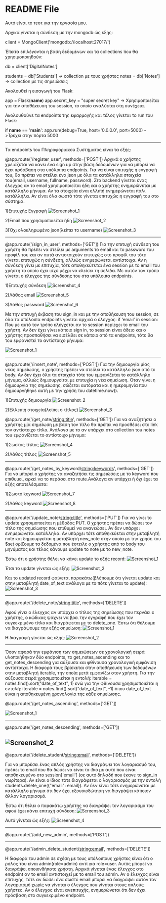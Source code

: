 # README File


Αυτό είναι το τεστ για την εργασία μου.

Αρχικά γίνεται η σύνδεση με την mongodb ώς εξής: 

client = MongoClient('mongodb://localhost:27017/')

Έπειτα επιλέγονται η βάση δεδομένων και τα collections που θα χρησιμοποιηθούν:

db = client['DigitalNotes']

students = db['Students'] -> collection με τους χρήστες
notes = db['Notes'] -> collection με τις σημειώσεις

Ακολουθεί η εισαγωγή του Flask:

app = Flask(__name__)
app.secret_key = "super secret key" -> Χρησιμοποιείται για την αποθήκευση του session, το οποίο αναλύεται στη συνέχεια.

Ακολουθούνε τα endpoints της εφαρμογής και τέλος γίνεται το run του Flask:

if __name__ == '__main__':
    app.run(debug=True, host='0.0.0.0', port=5000) ->Τρέχει στην πόρτα 5000
    
--------------------------------------------------------------------------------------------------------------------------------------------------------------------    
    
 Τα endpoints του Πληροφοριακού Συστήματος είναι τα εξής:


@app.route('/register_user', methods=['POST'])
  Αρχικά ο χρήστης χρειάζεται να κάνει ένα sign up στην βάση δεδομένων για να μπορεί να έχει πρόσβαση στα υπόλοιπα endpoints. Για να είναι επιτυχής η εγγραφή του, θα     πρέπει να στείλει ένα json με όλα τα κατάλληλα στοιχεία του(email, username, fullname, password). Στο backend γίνεται ένας έλεγχος αν το email χρησιμοποιείται ήδη     και ο χρήστης ενημερώνεται με κατάλληλο μήνυμα. Αν τα στοιχεία είναι ελλιπή ενημερώνεται πάλι κατάλληλα. Αν είναι όλα σωστά τότε γίνεται επιτυχώς η εγγραφή του στο     σύστημα.

1)Επιτυχής Εγγραφή
![Screenshot_1](https://user-images.githubusercontent.com/103457872/177391503-93250008-9f93-44d6-9e05-485202106991.png)

2)Email που χρησιμοποιείται ήδη
![Screenshot_2](https://user-images.githubusercontent.com/103457872/177391507-639a70df-7095-4823-8313-35ac905f112d.png)

3)Όχι ολοκληρωμένο json(λείπει το username)
![Screenshot_3](https://user-images.githubusercontent.com/103457872/177391508-460804ab-1f06-45b7-86ad-c0784f181177.png)




-------------------------------------------------------------------------------------------------------------------------------------------------------------------- 

@app.route('/sign_in_user', methods=['GET'])
Για την επιτυχή σύνδεση του χρήστη θα πρέπει να στείλει με arguments το email και το password του προφίλ του και αν αυτά αντιστοιχούν επιτυχώς στο προφίλ του τότε γίνεται επιτυχώς η σύνδεση, αλλιώς ενημερώνεται αντίστοιχα. Αν η σύνδεση γίνει με επιτυχία, τότε αποθηκεύτεται ένα session με το email του χρήστη το οποίο έχει ισχύ μέχρι να κλείσει τη σελίδα. Με αυτόν τον τρόπο γίνεται ο έλεγχος της σύνδεσης του στα υπόλοιπα endpoints.

1)Επιτυχής σύνδεση
![Screenshot_4](https://user-images.githubusercontent.com/103457872/177391510-e35ec6c8-b682-41f7-9e68-906fb6504dff.png)

2)Λάθος email
![Screenshot_5](https://user-images.githubusercontent.com/103457872/177391511-0601a31d-e5a6-440b-95b9-15088cb2d594.png)


3)Λάθος password
![Screenshot_6](https://user-images.githubusercontent.com/103457872/177391512-256589f0-0aba-47f3-aec9-b68924e8fdde.png)




Με την επιτυχή έκβαση του sign_in και με την αποθήκευση του session, σε όλα τα υπόλοιπα endpoints γίνεται αρχικά ο έλεγχος:
if 'email' in session:
Που με αυτό τον τρόπο ελέγχεται αν το session περίεχει το email του χρήστη. Αν δεν έχει γίνει κάποιο sign in, το session είναι άδειο και ο χρήστης προσπαθήσει να εισέλθει σε κάποιο από τα endpoints, τότε θα του εμφανιστεί το αντίστοιχο μήνυμα:

![Screenshot_1](https://user-images.githubusercontent.com/103457872/177220499-0a44d954-f2ad-4b44-929d-d0bd08fcc3d3.png)

-------------------------------------------------------------------------------------------------------------------------------------------------------------------- 

@app.route('/insert_note', methods=['POST'])
Για την δημιουργία μίας νέας σημείωσης, ο χρήστης πρέπει να στείλει το κατάλληλο json από το body. Αν δεν έχει όλα τα στοιχεία τότε του εμφανίζεται το κατάλληλο μήνυμα, αλλιώς δημιουργείται με επιτυχία η νέα σημείωση. Όταν γίνει η δημιουργία της σημείωσης, σώζεται αυτόματα και η ημερομηνία που δημιουργήθηκε αυτή με την χρήση του datetime.now().

1)Επιτυχής δημιουργία
![Screenshot_2](https://user-images.githubusercontent.com/103457872/177220831-37788cda-6973-48b4-82b4-c47402c4ba19.png)


2)Ελλειπή στοιχεία(λείπει ο τίτλος)
![Screenshot_3](https://user-images.githubusercontent.com/103457872/177220832-cec214f6-1fe9-44d8-a91c-1c75056591f1.png)


@app.route('/get_note/<string:title>', methods=['GET'])
Για να αναζητήσει ο χρήστης μία σημείωση με βάση τον τίτλο θα πρέπει να προσθέσει στο link τον αντίστοιχο τίτλο. Ανάλογα με το αν υπάρχει στο collection του notes του εμφανίζεται το αντίστοιχο μήνυμα:

1)Σωστός τίτλος
![Screenshot_4](https://user-images.githubusercontent.com/103457872/177221214-a908fa4d-342e-4e56-9887-c2d71c1b4b4f.png)

2)Λάθος τίτλος
![Screenshot_5](https://user-images.githubusercontent.com/103457872/177221218-dc3fb9f7-4c7f-4d1a-ac3c-1f7cef98d7db.png)


-------------------------------------------------------------------------------------------------------------------------------------------------------------------- 

@app.route('/get_notes_by_keyword/<string:keywords>', methods=['GET'])
Για να μπορεί ο χρήστης να αναζητήσει τις σημειώσεις με το keyword που επιθυμεί, αρκεί να το περάσει στο route.Ανάλογα αν υπάρχει ή όχι έχει τα εξής αποτελέσματα:

1)Σωστό keyword
![Screenshot_7](https://user-images.githubusercontent.com/103457872/177602656-7d26137b-151f-4bdb-8268-d64071aa20ab.png)

2)Λάθος keyword
![Screenshot_8](https://user-images.githubusercontent.com/103457872/177602660-c059b232-533e-4d7a-b259-77fb005106ed.png)

-------------------------------------------------------------------------------------------------------------------------------------------------------------------- 

@app.route('/update_note/<string:title>', methods=['PUT'])
Για να γίνει το update χρησιμοποείται η μέθοδος PUT. Ο χρήστης πρέπει να δώσει τον τίτλο της σημείωσης που επιθυμεί να ανανεώσει. Αν δεν υπάρχει ενημερώνεται κατάλληλα. Αν υπάρχει τότε αποθηκεύεται στην μεταβλητή note και δημιουργείται η μεταβλητή new_note στην οποία με την χρήση του $set ορίζουμε τα δεδομένα που έστειλε ο χρήστης από το body του μηνύματος και τέλος κάνουμε update το note με το new_note.

Έστω ότι ο χρήστης θέλει να κάνει update το εξής record:
![Screenshot_1](https://user-images.githubusercontent.com/103457872/177603772-c61099f7-ac2f-4ef5-873c-debbcfae4c0a.png)

Έτσι το update γίνεται ώς εξής:
![Screenshot_2](https://user-images.githubusercontent.com/103457872/177604169-73587da9-afbd-46e8-aa18-a9d8e827db23.png)

Και το updated record φαίνεται παρακάτω(βλέπουμε ότι γίνεται update και στην μεταβλητή date_of_text ανάλογα με το πότε γίνεται το update):
![Screenshot_3](https://user-images.githubusercontent.com/103457872/177604172-de066937-dd00-4535-8689-4a0b91dfdd84.png)

-------------------------------------------------------------------------------------------------------------------------------------------------------------------- 

@app.route('/delete_note/<string:title>', methods=['DELETE'])

Αφού γίνει ο έλεγχος αν υπάρχει ο τίτλος της σημείωσης που περνάει ο χρήστης, ο κώδικας ψάχνει να βρει την εγγραφή που έχει τον συγκεκριμένο τίτλο και διαγράφεται με το delete_one.
Έστω ότι θέλουμε να διαγράψουμε την εξής σημείωση:
![Screenshot_1](https://user-images.githubusercontent.com/103457872/177604901-7503b42b-0557-4326-9679-61614cb93bc0.png)

Η διαγραφή γίνεται ώς εξής:
![Screenshot_2](https://user-images.githubusercontent.com/103457872/177605025-fee441a1-6286-4646-8c8c-430d6ad2a01b.png)

-------------------------------------------------------------------------------------------------------------------------------------------------------------------- 

Όσον αφορά την εμφάνιση των σημειώσεων σε χρονολογική σειρά υλοποιήθηκαν δύο endpoints, το get_notes_ascending και το get_notes_descending για αύξουσα και φθίνουσα χρονολογική εμφάνιση αντίστοιχα. Η διαφορά τους βρίσκεται στην αποθήκευση των δεδομένων στην μεταβλητή iterable, την οποία μετά εμφανίζω στον χρήστη. Για την αύξουσα σειρά χρησιμοποιείται η εντολή: iterable = notes.find().sort("date_of_text", 1) ενώ για την φθίνουσα χρησιμοποιείται η εντολή: iterable =  notes.find().sort("date_of_text", -1) όπου date_of_text είναι η αποθηκευμένη χρονολογία της κάθε σημείωσης.

@app.route('/get_notes_ascending', methods=['GET'])

![Screenshot_1](https://user-images.githubusercontent.com/103457872/177605723-1331a4fb-4acd-4089-ad89-fc592605e6ef.png)

-------------------------------------------------------------------------------------------------------------------------------------------------------------------- 

@app.route('/get_notes_descending', methods=['GET'])

![Screenshot_2](https://user-images.githubusercontent.com/103457872/177605727-780c1fa4-8ffa-4bb3-ade9-3d8db9be65cb.png)
-------------------------------------------------------------------------------------------------------------------------------------------------------------------- 

@app.route('/delete_student/<string:email>', methods=['DELETE'])

Για να μπορέσει ένας απλός χρήστης να διαγράψει τον λογαριασμό του, πρέπει το email που θα δώσει να είναι το ίδιο με αυτό που είναι αποθηκευμένο στο session['email'] (σε αυτό δηλαδή που έκανε το sign_in νωρίτερα). Αν είναι ο ίδιος τότε διαγράφεται ο λογαριασμός με την εντολή students.delete_one({"email": email}). Αν δεν είναι τότε ενημερώνεται με κατάλληλο μήνυμα ότι δεν έχει εξουσιοδώτηση να διαγράψει κάποιον άλλον λογαριασμό.

Έστω ότι θέλει ο παρακάτω χρήστης να διαγράψει τον λογαριασμό του αφού έχει κάνει επιτυχή σύνδεση:
![Screenshot_3](https://user-images.githubusercontent.com/103457872/177606523-9ee39539-0088-4e5f-a6ac-da4b2f75e949.png)

Αυτό γίνεται ώς εξής:
![Screenshot_4](https://user-images.githubusercontent.com/103457872/177606871-3d45c3f6-a229-4fc1-9bd0-e0ba01dd2581.png)


-------------------------------------------------------------------------------------------------------------------------------------------------------------------- 

@app.route('/add_new_admin', methods=['POST'])


-------------------------------------------------------------------------------------------------------------------------------------------------------------------- 

@app.route('/admin_delete_student/<string:email>', methods=['DELETE'])

Η διαφορά του admin σε σχέση με τους υπόλοιπους χρήστες είναι ότι ο ρόλος του είναι admin(role=admin) αντί για role=user. Αυτός μπορεί να διαγράψει οποιονδήποτε χρήστη. Αρχικά γίνεται ένας έλεγχος στο endpoint αν το email αντιστοιχεί με το email του admin. Αν ο έλεγχος είναι επιτυχής, τότε αν δώσει ένα σωστό email μπορεί να διαγράψει αυτόν τον λογαριασμό χωρίς να γίνεται ο έλεγχος που γίνεται στους απλούς χρήστες. Αν ο έλεγχος είναι ανεπιτυχής, ενημερώνεται ότι δεν έχει πρόσβαση στο συγκεκριμένο endpoint.

